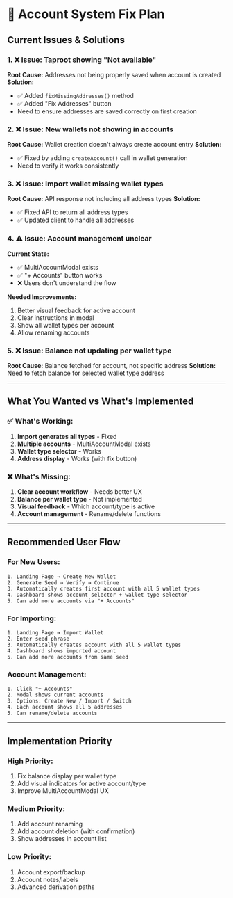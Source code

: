 # 🔧 Account System Fix Plan

## Current Issues & Solutions

### 1. ❌ **Issue: Taproot showing "Not available"**
**Root Cause:** Addresses not being properly saved when account is created
**Solution:** 
- ✅ Added `fixMissingAddresses()` method
- ✅ Added "Fix Addresses" button
- Need to ensure addresses are saved correctly on first creation

### 2. ❌ **Issue: New wallets not showing in accounts**
**Root Cause:** Wallet creation doesn't always create account entry
**Solution:**
- ✅ Fixed by adding `createAccount()` call in wallet generation
- Need to verify it works consistently

### 3. ❌ **Issue: Import wallet missing wallet types**
**Root Cause:** API response not including all address types
**Solution:**
- ✅ Fixed API to return all address types
- ✅ Updated client to handle all addresses

### 4. ⚠️ **Issue: Account management unclear**
**Current State:** 
- ✅ MultiAccountModal exists
- ✅ "+ Accounts" button works
- ❌ Users don't understand the flow

**Needed Improvements:**
1. Better visual feedback for active account
2. Clear instructions in modal
3. Show all wallet types per account
4. Allow renaming accounts

### 5. ❌ **Issue: Balance not updating per wallet type**
**Root Cause:** Balance fetched for account, not specific address
**Solution:** Need to fetch balance for selected wallet type address

---

## What You Wanted vs What's Implemented

### ✅ What's Working:
1. **Import generates all types** - Fixed
2. **Multiple accounts** - MultiAccountModal exists
3. **Wallet type selector** - Works
4. **Address display** - Works (with fix button)

### ❌ What's Missing:
1. **Clear account workflow** - Needs better UX
2. **Balance per wallet type** - Not implemented
3. **Visual feedback** - Which account/type is active
4. **Account management** - Rename/delete functions

---

## Recommended User Flow

### For New Users:
```
1. Landing Page → Create New Wallet
2. Generate Seed → Verify → Continue
3. Automatically creates first account with all 5 wallet types
4. Dashboard shows account selector + wallet type selector
5. Can add more accounts via "+ Accounts"
```

### For Importing:
```
1. Landing Page → Import Wallet
2. Enter seed phrase
3. Automatically creates account with all 5 wallet types
4. Dashboard shows imported account
5. Can add more accounts from same seed
```

### Account Management:
```
1. Click "+ Accounts" 
2. Modal shows current accounts
3. Options: Create New / Import / Switch
4. Each account shows all 5 addresses
5. Can rename/delete accounts
```

---

## Implementation Priority

### High Priority:
1. Fix balance display per wallet type
2. Add visual indicators for active account/type
3. Improve MultiAccountModal UX

### Medium Priority:
1. Add account renaming
2. Add account deletion (with confirmation)
3. Show addresses in account list

### Low Priority:
1. Account export/backup
2. Account notes/labels
3. Advanced derivation paths
